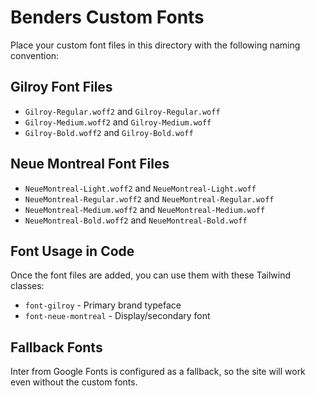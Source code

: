 # Benders Custom Fonts

Place your custom font files in this directory with the following naming convention:

## Gilroy Font Files
- `Gilroy-Regular.woff2` and `Gilroy-Regular.woff`
- `Gilroy-Medium.woff2` and `Gilroy-Medium.woff`
- `Gilroy-Bold.woff2` and `Gilroy-Bold.woff`

## Neue Montreal Font Files
- `NeueMontreal-Light.woff2` and `NeueMontreal-Light.woff`
- `NeueMontreal-Regular.woff2` and `NeueMontreal-Regular.woff`
- `NeueMontreal-Medium.woff2` and `NeueMontreal-Medium.woff`
- `NeueMontreal-Bold.woff2` and `NeueMontreal-Bold.woff`

## Font Usage in Code
Once the font files are added, you can use them with these Tailwind classes:
- `font-gilroy` - Primary brand typeface
- `font-neue-montreal` - Display/secondary font

## Fallback Fonts
Inter from Google Fonts is configured as a fallback, so the site will work even without the custom fonts. 